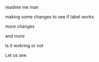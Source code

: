 readme me man

making some changes to see if label works

more changes

and more 


Is it wokring or not

Let us see


